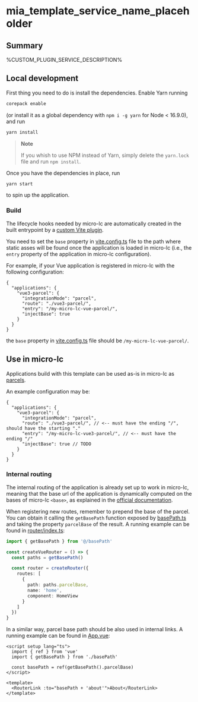 # mia_template_service_name_placeholder

## Summary

%CUSTOM_PLUGIN_SERVICE_DESCRIPTION%

## Local development

First thing you need to do is install the dependencies. Enable Yarn running 

```sh
corepack enable
```

(or install it as a global dependency with `npm i -g yarn` for Node < 16.9.0), and run 

```sh
yarn install
```

> **Note**
>
> If you whish to use NPM instead of Yarn, simply delete the `yarn.lock` file and run `npm install`.

Once you have the dependencies in place, run

```sh
yarn start
```

to spin up the application.

### Build

The lifecycle hooks needed by micro-lc are automatically created in the built entrypoint by a
[custom Vite plugin](./plugins/vite-plugin-micro-lc.ts).

You need to set the `base` property in [vite.config.ts](./vite.config.ts) file to the path where static asses will be
found once the application is loaded in micro-lc (i.e., the `entry` property of the application in micro-lc configuration).

For example, if your Vue application is registered in micro-lc with the following configuration:

```json5
{
  "applications": {
    "vue3-parcel": {
      "integrationMode": "parcel",
      "route": "./vue3-parcel/",
      "entry": "/my-micro-lc-vue-parcel/",
      "injectBase": true
    }
  }
}
```

the `base` property in [vite.config.ts](./vite.config.ts) file should be `/my-micro-lc-vue-parcel/`.

## Use in micro-lc

Applications build with this template can be used as-is in micro-lc as [parcels](https://micro-lc.io/docs/guides/applications/parcels).

An example configuration may be:

```json5
{
  "applications": {
    "vue3-parcel": {
      "integrationMode": "parcel",
      "route": "./vue3-parcel/", // <-- must have the ending "/", should have the starting "."
      "entry": "/my-micro-lc-vue3-parcel/", // <-- must have the ending "/"
      "injectBase": true // TODO
    }
  }
}
```

### Internal routing

The internal routing of the application is already set up to work in micro-lc, meaning that the base url of the application is dynamically
computed on the bases of micro-lc `<base>`, as explained in the [official documentation](https://micro-lc.io/docs/guides/applications/parcels/#injectbase).

When registering new routes, remember to prepend the base of the parcel. You can obtain it calling the `getBasePath` function
exposed by [basePath.ts](./src//basePath.ts) and taking the property `parcelBase` of the result. A running example can be
found in [router/index.ts](./src/router/index.ts):

```ts
import { getBasePath } from '@/basePath'

const createVueRouter = () => {
  const paths = getBasePath()

  const router = createRouter({
    routes: [
      {
        path: paths.parcelBase,
        name: 'home',
        component: HomeView
      }
    ]
  })
}
```

In a similar way, parcel base path should be also used in internal links.  A running example can be found in 
[App.vue](./src/App.vue):

```vue
<script setup lang="ts">
  import { ref } from 'vue'
  import { getBasePath } from './basePath'

  const basePath = ref(getBasePath().parcelBase)
</script>

<template>
  <RouterLink :to="basePath + 'about'">About</RouterLink>
</template>

```
